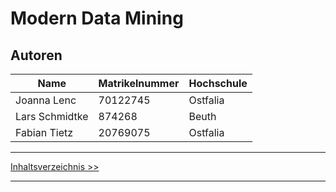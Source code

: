 # Modern Data Mining


## Autoren
| Name | Matrikelnummer | Hochschule | 
| --- | --- | --- |
| Joanna Lenc | 70122745 | Ostfalia |
| Lars Schmidtke | 874268 | Beuth |
| Fabian Tietz | 20769075 | Ostfalia |

***
[Inhaltsverzeichnis >>](02_toc.md)
***
